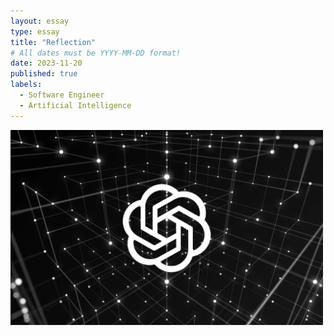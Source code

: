 ```yaml
---
layout: essay
type: essay
title: "Reflection"
# All dates must be YYYY-MM-DD format!
date: 2023-11-20
published: true
labels:
  - Software Engineer
  - Artificial Intelligence
---
```




<div class="text-center py-2">
  <img width="500px" src="../img/chatgpt-image-final.webp" class="img-thumbnail" >
</div>
